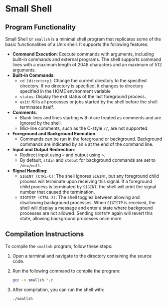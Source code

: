 # Small Shell

## Program Functionality

Small Shell or `smallsh` is a minimal shell program that replicates some of the basic functionalities of a Unix shell. It supports the following features:

- **Command Execution**: Execute commands with arguments, including built-in commands and external programs. The shell supports command lines with a maximum length of 2048 characters and an maximum of 512 arguments.
- **Built-in Commands**:
  - `cd [directory]`: Change the current directory to the specified directory. If no directory is specified, it changes to directory specified in the HOME environment variable
  - `status`: Display the exit status of the last foreground process.
  - `exit`: Kills all processes or jobs started by the shell before the shell terminates itself.
- **Comments**:
  - Blank lines and lines starting with `#` are treated as comments and are ignored by the shell.
  - Mid-line comments, such as the C-style `//`, are not supported.
- **Foreground and Background Execution**:
  - Commands can be run in the foreground or background. Background commands are indicated by an `&` at the end of the command line.
- **Input and Output Redirection**:
  - Redirect input using `<` and output using `>`.
  - By default, `stdin` and `stdout` for background commands are set to `/dev/null`.
- **Signal Handling**:
  - `SIGINT (CTRL-C)`: The shell ignores `SIGINT`, but any foreground child process will terminate upon receiving this signal. If a foreground child process is terminated by `SIGINT`, the shell will print the signal number that caused the termination.
  - `SIGTSTP (CTRL-Z)`: The shell toggles between allowing and disallowing background processes. When `SIGTSTP` is received, the shell will display a message and enter a state where background processes are not allowed. Sending `SIGTSTP` again will revert this state, allowing background processes once more.

## Compilation Instructions

To compile the `smallsh` program, follow these steps:

1. Open a terminal and navigate to the directory containing the source code.
2. Run the following command to compile the program:

   ```sh
   gcc -o smallsh *.c
   ```

3. After compilation, you can run the shell with:

   ```sh
   ./smallsh
   ```
